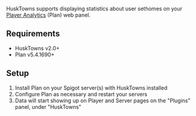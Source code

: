 HuskTowns supports displaying statistics about user sethomes on your [Player Analytics](https://github.com/plan-player-analytics/Plan) (Plan) web panel.

## Requirements
- HuskTowns v2.0+
- Plan v5.4.1690+

## Setup
1. Install Plan on your Spigot server(s) with HuskTowns installed
2. Configure Plan as necessary and restart your servers
3. Data will start showing up on Player and Server pages on the "Plugins" panel, under "HuskTowns"